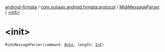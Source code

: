 [android-firmata](../../index.md) / [com.xujiaao.android.firmata.protocol](../index.md) / [MidiMessageParser](index.md) / [&lt;init&gt;](./-init-.md)

# &lt;init&gt;

`MidiMessageParser(command: `[`Byte`](https://kotlinlang.org/api/latest/jvm/stdlib/kotlin/-byte/index.html)`, length: `[`Int`](https://kotlinlang.org/api/latest/jvm/stdlib/kotlin/-int/index.html)`)`